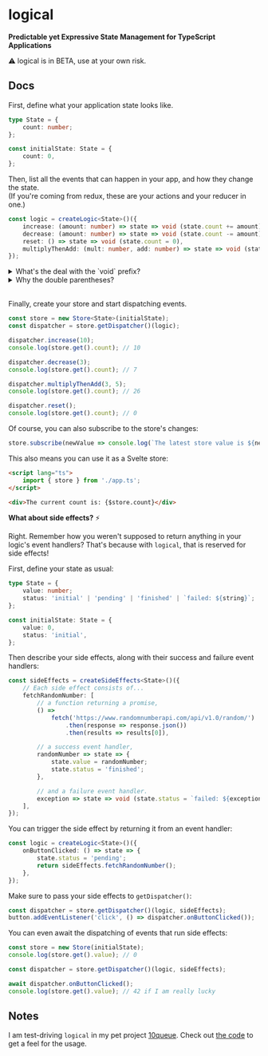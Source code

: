 # logical

**Predictable yet Expressive State Management for TypeScript Applications**

⚠️ logical is in BETA, use at your own risk.

## Docs

First, define what your application state looks like.

```typescript
type State = {
    count: number;
};

const initialState: State = {
    count: 0,
};
```

Then, list all the events that can happen in your app, and how they change the state.  
(If you're coming from redux, these are your actions and your reducer in one.)

```typescript
const logic = createLogic<State>()({
    increase: (amount: number) => state => void (state.count += amount),
    decrease: (amount: number) => state => void (state.count -= amount),
    reset: () => state => void (state.count = 0),
    multiplyThenAdd: (mult: number, add: number) => state => void (state.count = state.count * mult + add),
});
```

<details>
<summary>What's the deal with the `void` prefix?</summary>
It ensures that the assignment following it does not return a value. You could also wrap the assignment in curly braces if you prefer:

```typescript
const logic = createLogic<State>()({
    increase: (amount: number) => state => {
        state.count += amount;
    },
    // ...
});
```

</details>

<details>
<summary>Why the double parentheses?</summary>
That's the only way I could get TypeScript to properly infer but not constrain the type you're passing to `createLogic()` here (ie. 'partial type argument inference'). See https://stackoverflow.com/questions/62490272/how-can-i-have-typescript-infer-the-value-for-a-constrained-generic-type-when-sp for example.
</details>
<br/>

Finally, create your store and start dispatching events.

```typescript
const store = new Store<State>(initialState);
const dispatcher = store.getDispatcher()(logic);

dispatcher.increase(10);
console.log(store.get().count); // 10

dispatcher.decrease(3);
console.log(store.get().count); // 7

dispatcher.multiplyThenAdd(3, 5);
console.log(store.get().count); // 26

dispatcher.reset();
console.log(store.get().count); // 0
```

Of course, you can also subscribe to the store's changes:

```typescript
store.subscribe(newValue => console.log(`The latest store value is ${newValue}`));
```

This also means you can use it as a Svelte store:

```html
<script lang="ts">
    import { store } from './app.ts';
</script>

<div>The current count is: {$store.count}</div>
```

**What about side effects?** ⚡️

Right. Remember how you weren't supposed to return anything in your logic's event handlers? That's because with `logical`, that is reserved for side effects!

First, define your state as usual:

```typescript
type State = {
    value: number;
    status: 'initial' | 'pending' | 'finished' | `failed: ${string}`;
};

const initialState: State = {
    value: 0,
    status: 'initial',
};
```

Then describe your side effects, along with their success and failure event handlers:

```typescript
const sideEffects = createSideEffects<State>()({
    // Each side effect consists of...
    fetchRandomNumber: [
        // a function returning a promise,
        () =>
            fetch('https://www.randomnumberapi.com/api/v1.0/random/')
                .then(response => response.json())
                .then(results => results[0]),

        // a success event handler,
        randomNumber => state => {
            state.value = randomNumber;
            state.status = 'finished';
        },

        // and a failure event handler.
        exception => state => void (state.status = `failed: ${exception.message}`),
    ],
});
```

You can trigger the side effect by returning it from an event handler:

```typescript
const logic = createLogic<State>()({
    onButtonClicked: () => state => {
        state.status = 'pending';
        return sideEffects.fetchRandomNumber();
    },
});
```

Make sure to pass your side effects to `getDispatcher()`:

```typescript
const dispatcher = store.getDispatcher()(logic, sideEffects);
button.addEventListener('click', () => dispatcher.onButtonClicked());
```

You can even await the dispatching of events that run side effects:

```typescript
const store = new Store(initialState);
console.log(store.get().value); // 0

const dispatcher = store.getDispatcher()(logic, sideEffects);

await dispatcher.onButtonClicked();
console.log(store.get().value); // 42 if I am really lucky
```

## Notes

I am test-driving `logical` in my pet project [10queue](https://github.com/endreymarcell/10queue). Check out [the code](https://github.com/endreymarcell/10queue/blob/master/src/app/logic/appLogic.ts) to get a feel for the usage.
